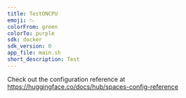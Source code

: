 ```yaml
---
title: TestONCPU
emoji: 📉
colorFrom: green
colorTo: purple
sdk: docker
sdk_version: 0
app_file: main.sh
short_description: Test
---
```


Check out the configuration reference at https://huggingface.co/docs/hub/spaces-config-reference
